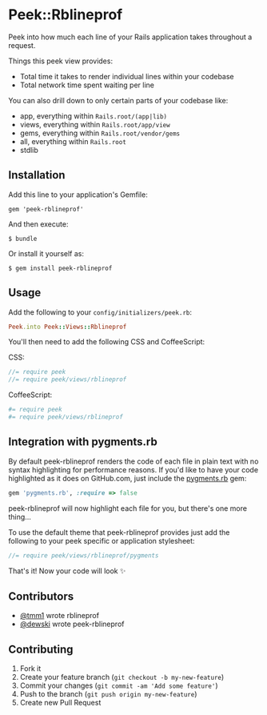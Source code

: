 # Peek::Rblineprof

Peek into how much each line of your Rails application takes throughout a request.

Things this peek view provides:

- Total time it takes to render individual lines within your codebase
- Total network time spent waiting per line

You can also drill down to only certain parts of your codebase like:

- app, everything within `Rails.root/(app|lib)`
- views, everything within `Rails.root/app/view`
- gems, everything within `Rails.root/vendor/gems`
- all, everything within `Rails.root`
- stdlib

## Installation

Add this line to your application's Gemfile:

    gem 'peek-rblineprof'

And then execute:

    $ bundle

Or install it yourself as:

    $ gem install peek-rblineprof

## Usage

Add the following to your `config/initializers/peek.rb`:

```ruby
Peek.into Peek::Views::Rblineprof
```

You'll then need to add the following CSS and CoffeeScript:

CSS:

```scss
//= require peek
//= require peek/views/rblineprof
```

CoffeeScript:

```coffeescript
#= require peek
#= require peek/views/rblineprof
```

## Integration with pygments.rb

By default peek-rblineprof renders the code of each file in plain text with no
syntax highlighting for performance reasons. If you'd like to have your code
highlighted as it does on GitHub.com, just include the [pygments.rb](https://github.com/tmm1/pygments.rb) gem:

```ruby
gem 'pygments.rb', :require => false
```

peek-rblineprof will now highlight each file for you, but there's one more thing...

To use the default theme that peek-rblineprof provides just add the following
to your peek specific or application stylesheet:

```scss
//= require peek/views/rblineprof/pygments
```

That's it! Now your code will look :sparkles:

## Contributors

- [@tmm1](https://github.com/tmm1) wrote rblineprof
- [@dewski](https://github.com/dewski) wrote peek-rblineprof

## Contributing

1. Fork it
2. Create your feature branch (`git checkout -b my-new-feature`)
3. Commit your changes (`git commit -am 'Add some feature'`)
4. Push to the branch (`git push origin my-new-feature`)
5. Create new Pull Request
